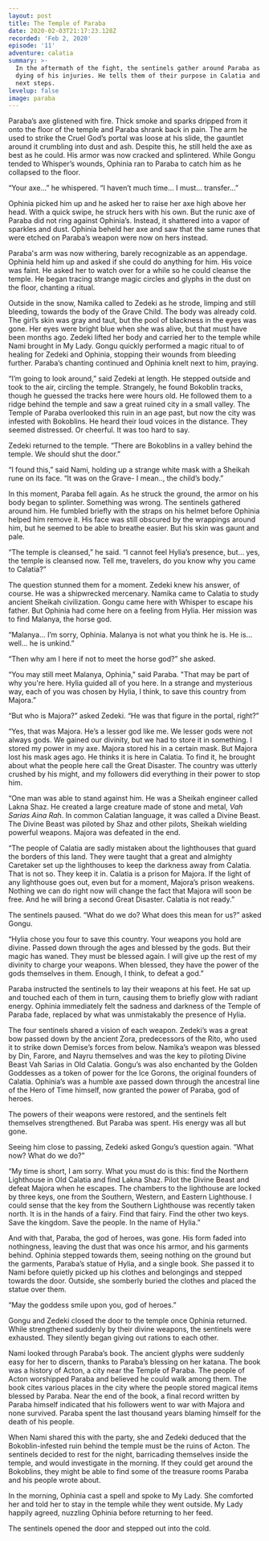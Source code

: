```yaml
---
layout: post
title: The Temple of Paraba
date: 2020-02-03T21:17:23.128Z
recorded: 'Feb 2, 2020'
episode: '11'
adventure: calatia
summary: >-
  In the aftermath of the fight, the sentinels gather around Paraba as he lays
  dying of his injuries. He tells them of their purpose in Calatia and their
  next steps.
levelup: false
image: paraba
---
```

Paraba’s axe glistened with fire. Thick smoke and sparks dripped from it onto the floor of the temple and Paraba shrank back in pain. The arm he used to strike the Cruel God’s portal was loose at his slide, the gauntlet around it crumbling into dust and ash. Despite this, he still held the axe as best as he could. His armor was now cracked and splintered. While Gongu tended to Whisper’s wounds, Ophinia ran to Paraba to catch him as he collapsed to the floor.

“Your axe...” he whispered. “I haven’t much time... I must... transfer...”

Ophinia picked him up and he asked her to raise her axe high above her head. With a quick swipe, he struck hers with his own. But the runic axe of Paraba did not ring against Ophinia’s. Instead, it shattered into a vapor of sparkles and dust. Ophinia beheld her axe and saw that the same runes that were etched on Paraba’s weapon were now on hers instead.

Paraba's arm was now withering, barely recognizable as an appendage. Ophinia held him up and asked if she could do anything for him. His voice was faint. He asked her to watch over for a while so he could cleanse the temple. He began tracing strange magic circles and glyphs in the dust on the floor, chanting a ritual.

Outside in the snow, Namika called to Zedeki as he strode, limping and still bleeding, towards the body of the Grave Child. The body was already cold. The girl’s skin was gray and taut, but the pool of blackness in the eyes was gone. Her eyes were bright blue when she was alive, but that must have been months ago. Zedeki lifted her body and carried her to the temple while Nami brought in My Lady. Gongu quickly performed a magic ritual to of healing for Zedeki and Ophinia, stopping their wounds from bleeding further. Paraba’s chanting continued and Ophinia knelt next to him, praying.

“I’m going to look around,” said Zedeki at length. He stepped outside and took to the air, circling the temple. Strangely, he found Bokoblin tracks, though he guessed the tracks here were hours old. He followed them to a ridge behind the temple and saw a great ruined city in a small valley. The Temple of Paraba overlooked this ruin in an age past, but now the city was infested with Bokoblins. He heard their loud voices in the distance. They seemed distressed. Or cheerful. It was too hard to say.

Zedeki returned to the temple. “There are Bokoblins in a valley behind the temple. We should shut the door.”

“I found this,” said Nami, holding up a strange white mask with a Sheikah rune on its face. “It was on the Grave- I mean.., the child’s body.”

In this moment, Paraba fell again. As he struck the ground, the armor on his body began to splinter. Something was wrong. The sentinels gathered around him. He fumbled briefly with the straps on his helmet before Ophinia helped him remove it. His face was still obscured by the wrappings around him, but he seemed to be able to breathe easier. But his skin was gaunt and pale.

“The temple is cleansed,” he said. “I cannot feel Hylia’s presence, but… yes, the temple is cleansed now. Tell me, travelers, do you know why you came to Calatia?”

The question stunned them for a moment. Zedeki knew his answer, of course. He was a shipwrecked mercenary. Namika came to Calatia to study ancient Sheikah civilization. Gongu came here with Whisper to escape his father. But Ophinia had come here on a feeling from Hylia. Her mission was to find Malanya, the horse god.

“Malanya… I’m sorry, Ophinia. Malanya is not what you think he is. He is… well… he is unkind.”

“Then why am I here if not to meet the horse god?” she asked.

“You may still meet Malanya, Ophinia," said Paraba. "That may be part of why you're here. Hylia guided all of you here. In a strange and mysterious way, each of you was chosen by Hylia, I think, to save this country from Majora.”

“But who is Majora?” asked Zedeki. “He was that figure in the portal, right?”

“Yes, that was Majora. He’s a lesser god like me. We lesser gods were not always gods. We gained our divinity, but we had to store it in something. I stored my power in my axe. Majora stored his in a certain mask. But Majora lost his mask ages ago. He thinks it is here in Calatia. To find it, he brought about what the people here call the Great Disaster. The country was utterly crushed by his might, and my followers did everything in their power to stop him.

“One man was able to stand against him. He was a Sheikah engineer called Lakna Shaz. He created a large creature made of stone and metal, *Vah Sarias Aina Rah*. In common Calatian language, it was called a Divine Beast. The Divine Beast was piloted by Shaz and other pilots, Sheikah wielding powerful weapons. Majora was defeated in the end.

“The people of Calatia are sadly mistaken about the lighthouses that guard the borders of this land. They were taught that a great and almighty Caretaker set up the lighthouses to keep the darkness away from Calatia. That is not so. They keep it in. Calatia is a prison for Majora. If the light of any lighthouse goes out, even but for a moment, Majora’s prison weakens. Nothing we can do right now will change the fact that Majora will soon be free. And he will bring a second Great Disaster. Calatia is not ready.”

The sentinels paused. “What do we do? What does this mean for us?” asked Gongu.

“Hylia chose you four to save this country. Your weapons you hold are divine. Passed down through the ages and blessed by the gods. But their magic has waned. They must be blessed again. I will give up the rest of my divinity to charge your weapons. When blessed, they have the power of the gods themselves in them. Enough, I think, to defeat a god.”

Paraba instructed the sentinels to lay their weapons at his feet. He sat up and touched each of them in turn, causing them to briefly glow with radiant energy. Ophinia immediately felt the sadness and darkness of the Temple of Paraba fade, replaced by what was unmistakably the presence of Hylia.

The four sentinels shared a vision of each weapon. Zedeki’s was a great bow passed down by the ancient Zora, predecessors of the Rito, who used it to strike down Demise’s forces from below. Namika’s weapon was blessed by Din, Farore, and Nayru themselves and was the key to piloting Divine Beast Vah Sarias in Old Calatia. Gongu’s was also enchanted by the Golden Goddesses as a token of power for the Ice Gorons, the original founders of Calatia. Ophinia’s was a humble axe passed down through the ancestral line of the Hero of Time himself, now granted the power of Paraba, god of heroes.

The powers of their weapons were restored, and the sentinels felt themselves strengthened. But Paraba was spent. His energy was all but gone.

Seeing him close to passing, Zedeki asked Gongu’s question again. “What now? What do we do?”

“My time is short, I am sorry. What you must do is this: find the Northern Lighthouse in Old Calatia and find Lakna Shaz. Pilot the Divine Beast and defeat Majora when he escapes. The chambers to the lighthouse are locked by three keys, one from the Southern, Western, and Eastern Lighthouse. I could sense that the key from the Southern Lighthouse was recently taken north. It is in the hands of a fairy. Find that fairy. Find the other two keys. Save the kingdom. Save the people. In the name of Hylia.”

And with that, Paraba, the god of heroes, was gone. His form faded into nothingness, leaving the dust that was once his armor, and his garments behind. Ophinia stepped towards them, seeing nothing on the ground but the garments, Paraba’s statue of Hylia, and a single book. She passed it to Nami before quietly picked up his clothes and belongings and stepped towards the door. Outside, she somberly buried the clothes and placed the statue over them.

“May the goddess smile upon you, god of heroes.”

Gongu and Zedeki closed the door to the temple once Ophinia returned. While strengthened suddenly by their divine weapons, the sentinels were exhausted. They silently began giving out rations to each other.

Nami looked through Paraba’s book. The ancient glyphs were suddenly easy for her to discern, thanks to Paraba’s blessing on her katana. The book was a history of Acton, a city near the Temple of Paraba. The people of Acton worshipped Paraba and believed he could walk among them. The book cites various places in the city where the people stored magical items blessed by Paraba. Near the end of the book, a final record written by Paraba himself indicated that his followers went to war with Majora and none survived. Paraba spent the last thousand years blaming himself for the death of his people.

When Nami shared this with the party, she and Zedeki deduced that the Bokoblin-infested ruin behind the temple must be the ruins of Acton. The sentinels decided to rest for the night, barricading themselves inside the temple, and would investigate in the morning. If they could get around the Bokoblins, they might be able to find some of the treasure rooms Paraba and his people wrote about.

In the morning, Ophinia cast a spell and spoke to My Lady. She comforted her and told her to stay in the temple while they went outside. My Lady happily agreed, nuzzling Ophinia before returning to her feed.

The sentinels opened the door and stepped out into the cold.
